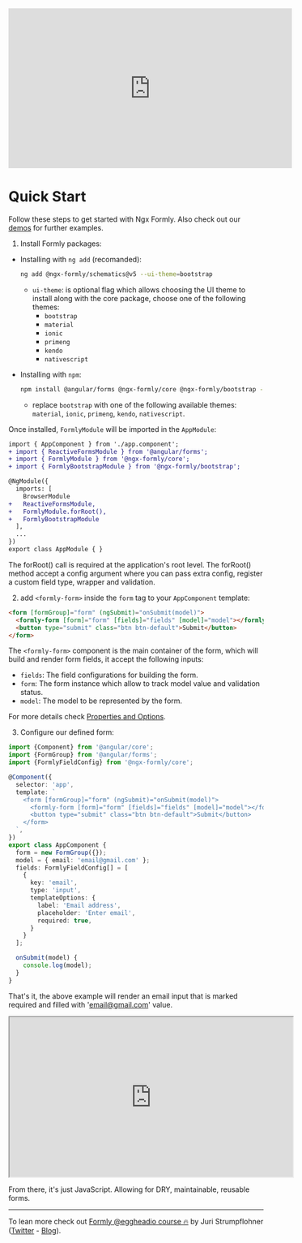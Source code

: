 <div align="center">
  <iframe width="560" height="315" src="https://www.youtube.com/embed/xNiCHsSAsXo" frameborder="0" allow="accelerometer; autoplay; encrypted-media; gyroscope; picture-in-picture" allowfullscreen></iframe>
</div>

# Quick Start

Follow these steps to get started with Ngx Formly. Also check out our [demos](https://formly.dev/examples) for further examples.

1. Install Formly packages:

  - Installing with `ng add` (recomanded):
    ```bash
    ng add @ngx-formly/schematics@v5 --ui-theme=bootstrap
    ```

    - `ui-theme`: is optional flag which allows choosing the UI theme to install along with the core package, choose one of the following themes:
      - `bootstrap`
      - `material`
      - `ionic`
      - `primeng`
      - `kendo`
      - `nativescript`

  - Installing with `npm`:
    ```bash
    npm install @angular/forms @ngx-formly/core @ngx-formly/bootstrap --save
    ```
    - replace `bootstrap` with one of the following available themes: `material`, `ionic`, `primeng`, `kendo`, `nativescript`.

Once installed, `FormlyModule` will be imported in the `AppModule`:

```patch
import { AppComponent } from './app.component';
+ import { ReactiveFormsModule } from '@angular/forms';
+ import { FormlyModule } from '@ngx-formly/core';
+ import { FormlyBootstrapModule } from '@ngx-formly/bootstrap';

@NgModule({
  imports: [
    BrowserModule
+   ReactiveFormsModule,
+   FormlyModule.forRoot(),
+   FormlyBootstrapModule
  ],
  ...
})
export class AppModule { }
```
The forRoot() call is required at the application's root level. The forRoot() method accept a config argument where you can pass extra config, register a custom field type, wrapper and validation.

2. add `<formly-form>` inside the `form` tag to your `AppComponent` template:

```html
<form [formGroup]="form" (ngSubmit)="onSubmit(model)">
  <formly-form [form]="form" [fields]="fields" [model]="model"></formly-form>
  <button type="submit" class="btn btn-default">Submit</button>
</form>
```

The `<formly-form>` component is the main container of the form, which will build and render form fields, it accept the following inputs:

- `fields`: The field configurations for building the form.
- `form`: The form instance which allow to track model value and validation status.
- `model`: The model to be represented by the form.

For more details check [Properties and Options](./guide/properties-options).

3. Configure our defined form:

```ts
import {Component} from '@angular/core';
import {FormGroup} from '@angular/forms';
import {FormlyFieldConfig} from '@ngx-formly/core';

@Component({
  selector: 'app',
  template: `
    <form [formGroup]="form" (ngSubmit)="onSubmit(model)">
      <formly-form [form]="form" [fields]="fields" [model]="model"></formly-form>
      <button type="submit" class="btn btn-default">Submit</button>
    </form>
  `,
})
export class AppComponent {
  form = new FormGroup({});
  model = { email: 'email@gmail.com' };
  fields: FormlyFieldConfig[] = [
    {
      key: 'email',
      type: 'input',
      templateOptions: {
        label: 'Email address',
        placeholder: 'Enter email',
        required: true,
      }
    }
  ];

  onSubmit(model) {
    console.log(model);
  }
}
```

That's it, the above example will render an email input
that is marked required and filled with 'email@gmail.com' value.

<div align="center">
  <iframe width="560" height="315" src="https://stackblitz.com/edit/formly-starter-example?ctl=1&embed=1&file=src/app/app.component.html&hideExplorer=1&hideNavigation=1&view=preview"></iframe>
</div>

From there, it's just JavaScript. Allowing for DRY, maintainable, reusable forms.

<hr>

To lean more check out [Formly @eggheadio course 🔥](https://egghead.io/playlists/configuration-based-reactive-angular-forms-with-ngx-formly-465f) by Juri Strumpflohner ([Twitter](https://twitter.com/juristr) - [Blog](https://juristr.com/blog)).
